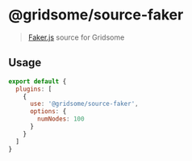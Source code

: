# @gridsome/source-faker

> [Faker.js](https://github.com/marak/Faker.js/) source for Gridsome

## Usage

```js
export default {
  plugins: [
    {
      use: '@gridsome/source-faker',
      options: {
        numNodes: 100
      }
    }
  ]
}
```
